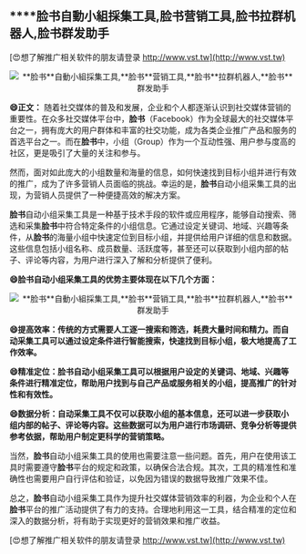 ## ****脸书**自動小組採集工具,**脸书**营销工具,**脸书**拉群机器人,**脸书**群发助手**

[😍想了解推广相关软件的朋友请登录 http://www.vst.tw](http://www.vst.tw)

 <center><img src="https://vst.tw/MP4/tuiguang/png/8.png" alt="**脸书**自動小組採集工具,**脸书**营销工具,**脸书**拉群机器人,**脸书**群发助手"></center>

**😄正文：**
随着社交媒体的普及和发展，企业和个人都逐渐认识到社交媒体营销的重要性。在众多社交媒体平台中，**脸书**（Facebook）作为全球最大的社交媒体平台之一，拥有庞大的用户群体和丰富的社交功能，成为各类企业推广产品和服务的首选平台之一。而在**脸书**中，小组（Group）作为一个互动性强、用户参与度高的社区，更是吸引了大量的关注和参与。

然而，面对如此庞大的小组数量和海量的信息，如何快速找到目标小组并进行有效的推广，成为了许多营销人员面临的挑战。幸运的是，**脸书**自动小组采集工具的出现，为营销人员提供了一种便捷高效的解决方案。

**脸书**自动小组采集工具是一种基于技术手段的软件或应用程序，能够自动搜索、筛选和采集**脸书**中符合特定条件的小组信息。它通过设定关键词、地域、兴趣等条件，从**脸书**的海量小组中快速定位到目标小组，并提供给用户详细的信息和数据。这些信息包括小组名称、成员数量、活跃度等，甚至还可以获取到小组内部的帖子、评论等内容，为用户进行深入了解和分析提供了便利。

**😄**脸书**自动小组采集工具的优势主要体现在以下几个方面：**

 <center><img src="https://vst.tw/MP4/tuiguang/png/3.png" alt="**脸书**自動小組採集工具,**脸书**营销工具,**脸书**拉群机器人,**脸书**群发助手"></center>

**😄提高效率：传统的方式需要人工逐一搜索和筛选，耗费大量时间和精力。而自动采集工具可以通过设定条件进行智能搜索，快速找到目标小组，极大地提高了工作效率。**

**😄精准定位：**脸书**自动小组采集工具可以根据用户设定的关键词、地域、兴趣等条件进行精准定位，帮助用户找到与自己产品或服务相关的小组，提高推广的针对性和有效性。**

**😄数据分析：自动采集工具不仅可以获取小组的基本信息，还可以进一步获取小组内部的帖子、评论等内容。这些数据可以为用户进行市场调研、竞争分析等提供参考依据，帮助用户制定更科学的营销策略。**

当然，**脸书**自动小组采集工具的使用也需要注意一些问题。首先，用户在使用该工具时需要遵守**脸书**平台的规定和政策，以确保合法合规。其次，工具的精准性和准确性也需要用户自行评估和验证，以免因为错误的数据导致推广效果不佳。

总之，**脸书**自动小组采集工具作为提升社交媒体营销效率的利器，为企业和个人在**脸书**平台的推广活动提供了有力的支持。合理地利用这一工具，结合精准的定位和深入的数据分析，将有助于实现更好的营销效果和推广收益。

[😍想了解推广相关软件的朋友请登录 http://www.vst.tw](http://www.vst.tw)



